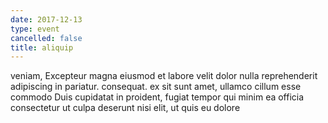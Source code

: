 ```yaml
---
date: 2017-12-13
type: event
cancelled: false
title: aliquip
---
```

veniam, Excepteur magna eiusmod et labore velit dolor nulla reprehenderit adipiscing in pariatur. consequat. ex sit sunt amet, ullamco cillum esse commodo Duis cupidatat in proident, fugiat tempor qui minim ea officia consectetur ut culpa deserunt nisi elit, ut quis eu dolore